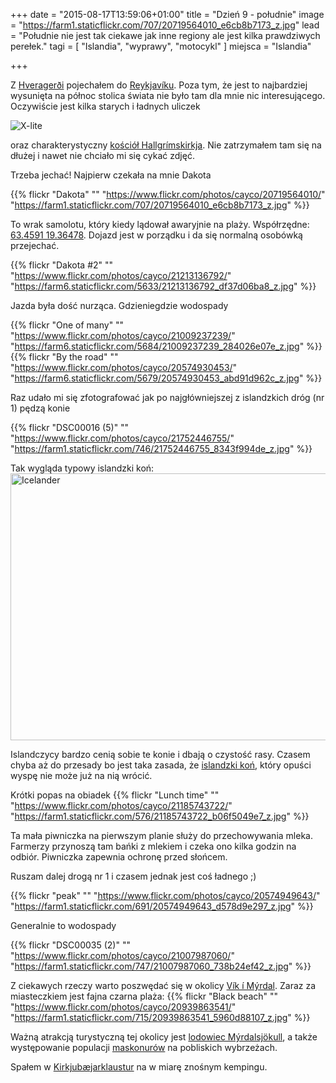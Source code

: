 +++
date = "2015-08-17T13:59:06+01:00"
title = "Dzień 9 - południe"
image = "https://farm1.staticflickr.com/707/20719564010_e6cb8b7173_z.jpg"
lead = "Południe nie jest tak ciekawe jak inne regiony ale jest kilka prawdziwych perełek."
tagi = [ "Islandia", "wyprawy", "motocykl" ]
miejsca = "Islandia"

+++

Z [Hveragerði](https://pl.wikipedia.org/wiki/Hveragerði) pojechałem do [Reykjavíku](https://pl.wikipedia.org/wiki/Reykjav%C3%ADk). Poza tym, że jest to najbardziej wysunięta na północ stolica świata nie było tam dla mnie nic interesującego. Oczywiście jest kilka starych i ładnych uliczek 

![X-lite](/img/2015-12-20-6.jpg)

oraz charakterystyczny [kościół Hallgrímskirkja](https://en.wikipedia.org/wiki/Hallgr%C3%ADmskirkja). Nie zatrzymałem tam się na dłużej i nawet nie chciało mi się cykać zdjęć.

Trzeba jechać! Najpierw czekała na mnie Dakota

{{% flickr "Dakota"
           ""
           "https://www.flickr.com/photos/cayco/20719564010/"
           "https://farm1.staticflickr.com/707/20719564010_e6cb8b7173_z.jpg" %}}

To wrak samolotu, który kiedy lądował awaryjnie na plaży. Współrzędne: [63.4591 19.36478](https://www.google.pl/maps/place/WRECKED+AIRPLANE/@63.4595394,-19.3654315,16.78z/data=!4m2!3m1!1s0x0000000000000000:0xde6566d286cc57f7). Dojazd jest w porządku i da się normalną osobówką przejechać.

{{% flickr "Dakota #2"
           ""
           "https://www.flickr.com/photos/cayco/21213136792/"
           "https://farm6.staticflickr.com/5633/21213136792_df37d06ba8_z.jpg" %}}

Jazda była dość nurząca. Gdzieniegdzie wodospady

{{% flickr "One of many"
           ""
           "https://www.flickr.com/photos/cayco/21009237239/"
           "https://farm6.staticflickr.com/5684/21009237239_284026e07e_z.jpg" %}}
{{% flickr "By the road"
           ""
           "https://www.flickr.com/photos/cayco/20574930453/"
           "https://farm6.staticflickr.com/5679/20574930453_abd91d962c_z.jpg" %}}

Raz udało mi się zfotografować jak po najgłówniejszej z islandzkich dróg (nr 1) pędzą konie

{{% flickr "DSC00016 (5)"
           ""
           "https://www.flickr.com/photos/cayco/21752446755/"
           "https://farm1.staticflickr.com/746/21752446755_8343f994de_z.jpg" %}}

Tak wygląda typowy islandzki koń:
<a data-flickr-embed="true"  href="https://www.flickr.com/photos/cayco/21169830816/in/album-72157657836529005/" title="Icelander"><img src="https://farm1.staticflickr.com/620/21169830816_bbcd46207d_z.jpg" width="640" height="427" alt="Icelander"></a><script async src="//embedr.flickr.com/assets/client-code.js" charset="utf-8"></script>

Islandczycy bardzo cenią sobie te konie i dbają o czystość rasy. Czasem chyba aż do przesady bo jest taka zasada, że [islandzki koń](https://en.wikipedia.org/wiki/Icelandic_horse), który opuści wyspę nie może już na nią wrócić.

Krótki popas na obiadek
{{% flickr "Lunch time"
           ""
           "https://www.flickr.com/photos/cayco/21185743722/"
           "https://farm1.staticflickr.com/576/21185743722_b06f5049e7_z.jpg" %}}

Ta mała piwniczka na pierwszym planie służy do przechowywania mleka. Farmerzy przynoszą tam bańki z mlekiem i czeka ono kilka godzin na odbiór. Piwniczka zapewnia ochronę przed słońcem.

Ruszam dalej drogą nr 1 i czasem jednak jest coś ładnego ;)

{{% flickr "peak"
           ""
           "https://www.flickr.com/photos/cayco/20574949643/"
           "https://farm1.staticflickr.com/691/20574949643_d578d9e297_z.jpg" %}}
           
Generalnie to wodospady

{{% flickr "DSC00035 (2)"
           ""
           "https://www.flickr.com/photos/cayco/21007987060/"
           "https://farm1.staticflickr.com/747/21007987060_738b24ef42_z.jpg" %}}

Z ciekawych rzeczy warto poszwędać się w okolicy [Vík í Mýrdal](https://en.wikipedia.org/wiki/V%C3%ADk_%C3%AD_Mýrdal). Zaraz za miasteczkiem jest fajna czarna plaża:
{{% flickr "Black beach"
           ""
           "https://www.flickr.com/photos/cayco/20939863541/"
           "https://farm1.staticflickr.com/715/20939863541_5960d88107_z.jpg" %}}

Ważną atrakcją turystyczną tej okolicy jest [lodowiec Mýrdalsjökull](https://en.wikipedia.org/wiki/Mýrdalsjökull), a także występowanie populacji [maskonurów](https://pl.wikipedia.org/wiki/Maskonur_zwyczajny) na pobliskich wybrzeżach.

Spałem w [Kirkjubæjarklaustur](https://pl.wikipedia.org/wiki/Kirkjubæjarklaustur) na w miarę znośnym kempingu.
